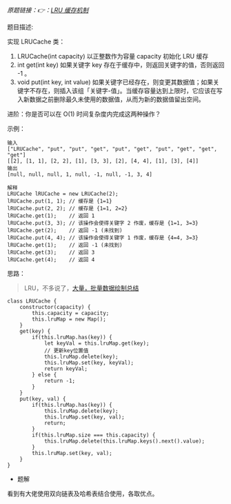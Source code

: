 *原题链接：👉：[LRU 缓存机制](https://leetcode-cn.com/problems/lru-cache/description/)*

题目描述:

实现 LRUCache 类：
1. LRUCache(int capacity) 以正整数作为容量 capacity 初始化 LRU 缓存
2. int get(int key) 如果关键字 key 存在于缓存中，则返回关键字的值，否则返回 -1 。
3. void put(int key, int value) 如果关键字已经存在，则变更其数据值；如果关键字不存在，则插入该组「关键字-值」。当缓存容量达到上限时，它应该在写入新数据之前删除最久未使用的数据值，从而为新的数据值留出空间。
 
进阶：你是否可以在 O(1) 时间复杂度内完成这两种操作？

示例：

```
输入
["LRUCache", "put", "put", "get", "put", "get", "put", "get", "get", "get"]
[[2], [1, 1], [2, 2], [1], [3, 3], [2], [4, 4], [1], [3], [4]]
输出
[null, null, null, 1, null, -1, null, -1, 3, 4]

解释
LRUCache lRUCache = new LRUCache(2);
lRUCache.put(1, 1); // 缓存是 {1=1}
lRUCache.put(2, 2); // 缓存是 {1=1, 2=2}
lRUCache.get(1);    // 返回 1
lRUCache.put(3, 3); // 该操作会使得关键字 2 作废，缓存是 {1=1, 3=3}
lRUCache.get(2);    // 返回 -1 (未找到)
lRUCache.put(4, 4); // 该操作会使得关键字 1 作废，缓存是 {4=4, 3=3}
lRUCache.get(1);    // 返回 -1 (未找到)
lRUCache.get(3);    // 返回 3
lRUCache.get(4);    // 返回 4
```

思路：

> LRU，不多说了，[大量，批量数据绘制总结](http://jayantxu.cn/2021/05/26/2021/%E6%89%B9%E9%87%8F%E6%95%B0%E6%8D%AE%E7%BB%98%E5%88%B6%E5%BF%83%E5%BE%97/) 

```
class LRUCache {
    constructor(capacity) {
        this.capacity = capacity;
        this.lruMap = new Map();
    }
    get(key) {
        if(this.lruMap.has(key)) {
            let keyVal = this.lruMap.get(key);
            // 更新key位置值
            this.lruMap.delete(key);
            this.lruMap.set(key, keyVal);
            return keyVal;
        } else {
            return -1;
        }
    }
    put(key, val) {
        if(this.lruMap.has(key)) {
            this.lruMap.delete(key);
            this.lruMap.set(key, val);
            return;
        }
        if(this.lruMap.size === this.capacity) {
            this.lruMap.delete(this.lruMap.keys().next().value);
        }
        this.lruMap.set(key, val);
    }
}
```


- 题解

看到有大佬使用双向链表及哈希表结合使用，各取优点。
